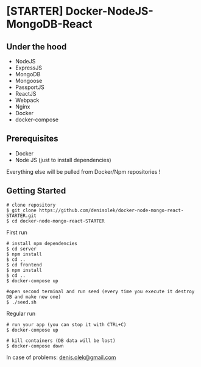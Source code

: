 # [STARTER] Docker-NodeJS-MongoDB-React

Under the hood
--------
- NodeJS
- ExpressJS
- MongoDB
- Mongoose
- PassportJS
- ReactJS
- Webpack
- Nginx
- Docker
- docker-compose

## Prerequisites
- Docker
- Node JS (just to install dependencies)

Everything else will be pulled from Docker/Npm repositories !

Getting Started
---------------
```
# clone repository
$ git clone https://github.com/denisolek/docker-node-mongo-react-STARTER.git
$ cd docker-node-mongo-react-STARTER
```
First run
```
# install npm dependencies
$ cd server
$ npm install
$ cd ..
$ cd frontend
$ npm install
$ cd ..
$ docker-compose up

#open second terminal and run seed (every time you execute it destroy DB and make new one)
$ ./seed.sh
```

Regular run
```
# run your app (you can stop it with CTRL+C)
$ docker-compose up

# kill containers (DB data will be lost)
$ docker-compose down
```

In case of problems: denis.olek@gmail.com
